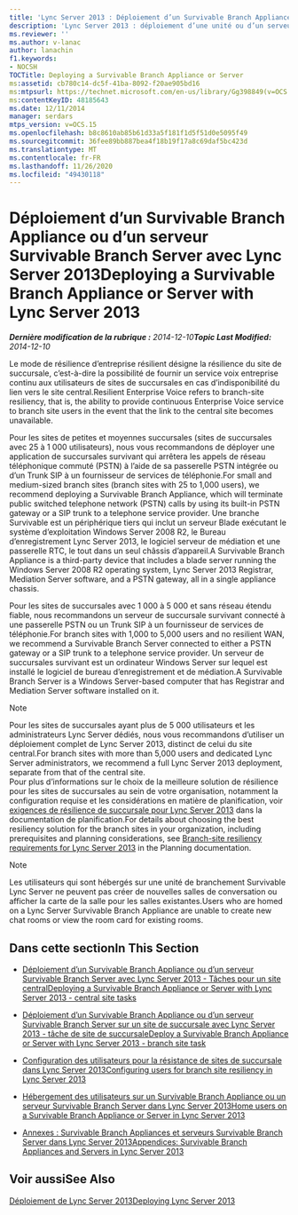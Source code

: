 ```yaml
---
title: 'Lync Server 2013 : Déploiement d’un Survivable Branch Appliance ou d’un serveur Survivable Branch Server'
description: 'Lync Server 2013 : déploiement d’une unité ou d’un serveur de succursales survivant.'
ms.reviewer: ''
ms.author: v-lanac
author: lanachin
f1.keywords:
- NOCSH
TOCTitle: Deploying a Survivable Branch Appliance or Server
ms:assetid: cb780c14-dc5f-41ba-8092-f20ae905bd16
ms:mtpsurl: https://technet.microsoft.com/en-us/library/Gg398849(v=OCS.15)
ms:contentKeyID: 48185643
ms.date: 12/11/2014
manager: serdars
mtps_version: v=OCS.15
ms.openlocfilehash: b8c8610ab85b61d33a5f181f1d5f51d0e5095f49
ms.sourcegitcommit: 36fee89bb887bea4f18b19f17a8c69daf5bc423d
ms.translationtype: MT
ms.contentlocale: fr-FR
ms.lasthandoff: 11/26/2020
ms.locfileid: "49430118"
---
```

# <a name="deploying-a-survivable-branch-appliance-or-server-with-lync-server-2013"></a><span data-ttu-id="db264-103">Déploiement d’un Survivable Branch Appliance ou d’un serveur Survivable Branch Server avec Lync Server 2013</span><span class="sxs-lookup"><span data-stu-id="db264-103">Deploying a Survivable Branch Appliance or Server with Lync Server 2013</span></span>

<div data-xmlns="http://www.w3.org/1999/xhtml">

<div class="topic" data-xmlns="http://www.w3.org/1999/xhtml" data-msxsl="urn:schemas-microsoft-com:xslt" data-cs="https://msdn.microsoft.com/">

<div data-asp="https://msdn2.microsoft.com/asp">



</div>

<div id="mainSection">

<div id="mainBody"><span data-ttu-id="db264-104">

<span> </span></span><span class="sxs-lookup"><span data-stu-id="db264-104">

<span> </span></span></span>

<span data-ttu-id="db264-105">_**Dernière modification de la rubrique :** 2014-12-10_</span><span class="sxs-lookup"><span data-stu-id="db264-105">_**Topic Last Modified:** 2014-12-10_</span></span>

<span data-ttu-id="db264-106">Le mode de résilience d’entreprise résilient désigne la résilience du site de succursale, c’est-à-dire la possibilité de fournir un service voix entreprise continu aux utilisateurs de sites de succursales en cas d’indisponibilité du lien vers le site central.</span><span class="sxs-lookup"><span data-stu-id="db264-106">Resilient Enterprise Voice refers to branch-site resiliency, that is, the ability to provide continuous Enterprise Voice service to branch site users in the event that the link to the central site becomes unavailable.</span></span>

<span data-ttu-id="db264-107">Pour les sites de petites et moyennes succursales (sites de succursales avec 25 à 1 000 utilisateurs), nous vous recommandons de déployer une application de succursales survivant qui arrêtera les appels de réseau téléphonique commuté (PSTN) à l’aide de sa passerelle PSTN intégrée ou d’un Trunk SIP à un fournisseur de services de téléphonie.</span><span class="sxs-lookup"><span data-stu-id="db264-107">For small and medium-sized branch sites (branch sites with 25 to 1,000 users), we recommend deploying a Survivable Branch Appliance, which will terminate public switched telephone network (PSTN) calls by using its built-in PSTN gateway or a SIP trunk to a telephone service provider.</span></span> <span data-ttu-id="db264-108">Une branche Survivable est un périphérique tiers qui inclut un serveur Blade exécutant le système d’exploitation Windows Server 2008 R2, le Bureau d’enregistrement Lync Server 2013, le logiciel serveur de médiation et une passerelle RTC, le tout dans un seul châssis d’appareil.</span><span class="sxs-lookup"><span data-stu-id="db264-108">A Survivable Branch Appliance is a third-party device that includes a blade server running the Windows Server 2008 R2 operating system, Lync Server 2013 Registrar, Mediation Server software, and a PSTN gateway, all in a single appliance chassis.</span></span>

<span data-ttu-id="db264-109">Pour les sites de succursales avec 1 000 à 5 000 et sans réseau étendu fiable, nous recommandons un serveur de succursale survivant connecté à une passerelle PSTN ou un Trunk SIP à un fournisseur de services de téléphonie.</span><span class="sxs-lookup"><span data-stu-id="db264-109">For branch sites with 1,000 to 5,000 users and no resilient WAN, we recommend a Survivable Branch Server connected to either a PSTN gateway or a SIP trunk to a telephone service provider.</span></span> <span data-ttu-id="db264-110">Un serveur de succursales survivant est un ordinateur Windows Server sur lequel est installé le logiciel de bureau d’enregistrement et de médiation.</span><span class="sxs-lookup"><span data-stu-id="db264-110">A Survivable Branch Server is a Windows Server-based computer that has Registrar and Mediation Server software installed on it.</span></span>

<div>


> [!NOTE]  
> <span data-ttu-id="db264-111">Pour les sites de succursales ayant plus de 5 000 utilisateurs et les administrateurs Lync Server dédiés, nous vous recommandons d’utiliser un déploiement complet de Lync Server 2013, distinct de celui du site central.</span><span class="sxs-lookup"><span data-stu-id="db264-111">For branch sites with more than 5,000 users and dedicated Lync Server administrators, we recommend a full Lync Server 2013 deployment, separate from that of the central site.</span></span><BR><span data-ttu-id="db264-112">Pour plus d’informations sur le choix de la meilleure solution de résilience pour les sites de succursales au sein de votre organisation, notamment la configuration requise et les considérations en matière de planification, voir <A href="lync-server-2013-branch-site-resiliency-requirements.md">exigences de résilience de succursale pour Lync Server 2013</A> dans la documentation de planification.</span><span class="sxs-lookup"><span data-stu-id="db264-112">For details about choosing the best resiliency solution for the branch sites in your organization, including prerequisites and planning considerations, see <A href="lync-server-2013-branch-site-resiliency-requirements.md">Branch-site resiliency requirements for Lync Server 2013</A> in the Planning documentation.</span></span>



</div>

<div>


> [!NOTE]  
> <span data-ttu-id="db264-113">Les utilisateurs qui sont hébergés sur une unité de branchement Survivable Lync Server ne peuvent pas créer de nouvelles salles de conversation ou afficher la carte de la salle pour les salles existantes.</span><span class="sxs-lookup"><span data-stu-id="db264-113">Users who are homed on a Lync Server Survivable Branch Appliance are unable to create new chat rooms or view the room card for existing rooms.</span></span>



</div>

<div>

## <a name="in-this-section"></a><span data-ttu-id="db264-114">Dans cette section</span><span class="sxs-lookup"><span data-stu-id="db264-114">In This Section</span></span>

  - [<span data-ttu-id="db264-115">Déploiement d’un Survivable Branch Appliance ou d’un serveur Survivable Branch Server avec Lync Server 2013 - Tâches pour un site central</span><span class="sxs-lookup"><span data-stu-id="db264-115">Deploying a Survivable Branch Appliance or Server with Lync Server 2013 - central site tasks</span></span>](lync-server-2013-deploying-a-survivable-branch-appliance-or-server-central-site-tasks.md)

  - [<span data-ttu-id="db264-116">Déploiement d’un Survivable Branch Appliance ou d’un serveur Survivable Branch Server sur un site de succursale avec Lync Server 2013 - tâche de site de succursale</span><span class="sxs-lookup"><span data-stu-id="db264-116">Deploy a Survivable Branch Appliance or Server with Lync Server 2013 - branch site task</span></span>](lync-server-2013-deploy-a-survivable-branch-appliance-or-server-branch-site-task.md)

  - [<span data-ttu-id="db264-117">Configuration des utilisateurs pour la résistance de sites de succursale dans Lync Server 2013</span><span class="sxs-lookup"><span data-stu-id="db264-117">Configuring users for branch site resiliency in Lync Server 2013</span></span>](lync-server-2013-configuring-users-for-branch-site-resiliency.md)

  - [<span data-ttu-id="db264-118">Hébergement des utilisateurs sur un Survivable Branch Appliance ou un serveur Survivable Branch Server dans Lync Server 2013</span><span class="sxs-lookup"><span data-stu-id="db264-118">Home users on a Survivable Branch Appliance or Server in Lync Server 2013</span></span>](lync-server-2013-home-users-on-a-survivable-branch-appliance-or-server.md)

  - [<span data-ttu-id="db264-119">Annexes : Survivable Branch Appliances et serveurs Survivable Branch Server dans Lync Server 2013</span><span class="sxs-lookup"><span data-stu-id="db264-119">Appendices: Survivable Branch Appliances and Servers in Lync Server 2013</span></span>](lync-server-2013-appendices-survivable-branch-appliances-and-servers.md)

</div>

<div>

## <a name="see-also"></a><span data-ttu-id="db264-120">Voir aussi</span><span class="sxs-lookup"><span data-stu-id="db264-120">See Also</span></span>


[<span data-ttu-id="db264-121">Déploiement de Lync Server 2013</span><span class="sxs-lookup"><span data-stu-id="db264-121">Deploying Lync Server 2013</span></span>](lync-server-2013-deploying-lync-server.md)  
  

<span data-ttu-id="db264-122"></div>

</div>

<span> </span>

</div>

</div>

</span><span class="sxs-lookup"><span data-stu-id="db264-122"></div>

</div>

<span> </span>

</div>

</div>

</span></span></div>

